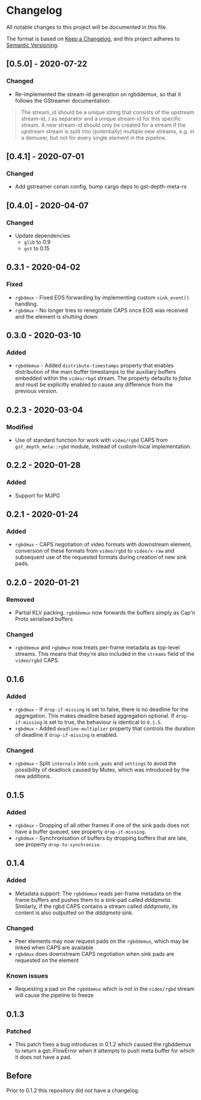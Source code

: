 # Changelog
All notable changes to this project will be documented in this file.

The format is based on [Keep a Changelog](https://keepachangelog.com/en/1.0.0/),
and this project adheres to [Semantic Versioning](https://semver.org/spec/v2.0.0.html).

## [0.5.0] - 2020-07-22

### Changed

- Re-implemented the stream-id generation on rgbddemux, so that it follows the GStreamer 
documentation:

> The stream_id should be a unique string that consists of the upstream stream-id, / as separator 
> and a unique stream-id for this specific stream. A new stream-id should only be created for a 
> stream if the upstream stream is split into (potentially) multiple new streams, e.g. in a demuxer, 
> but not for every single element in the pipeline.

## [0.4.1] - 2020-07-01
### Changed
- Add gstreamer conan config, bump cargo deps to gst-depth-meta-rs

## [0.4.0] - 2020-04-07
### Changed
- Update dependencies
  - `glib` to 0.9
  - `gst` to 0.15

## 0.3.1 - 2020-04-02

### Fixed
- `rgbdmux` - Fixed EOS forwarding by implementing custom `sink_event()` handling.
- `rgbdmux` - No longer tries to renegotiate CAPS once EOS was received and the element is shutting down.

## 0.3.0 - 2020-03-10

### Added
- `rgbddemux` - Added `distribute-timestamps` property that enables distribution of the main buffer timestamps to the auxiliary buffers embedded within the `video/rbgd` stream. The property defaults to *false* and must be explicitly enabled to cause any difference from the previous version.


## 0.2.3 - 2020-03-04

### Modified
- Use of standard function for work with `video/rgbd` CAPS from `gst_depth_meta::rgbd` module, instead of custom-local implementation.


## 0.2.2 - 2020-01-28

### Added
- Support for MJPG


## 0.2.1 - 2020-01-24

### Added
- `rgbdmux` - CAPS negotiation of video formats with downstream element, conversion of these formats from `video/rgbd` to `video/x-raw` and subsequent use of the requested formats during creation of new sink pads.


## 0.2.0 - 2020-01-21

### Removed

- Partial KLV packing. `rgbddemux` now forwards the buffers simply as Cap'n Proto serialised buffers

### Changed

- `rgbddemux` and `rgbdmux` now treats per-frame metadata as top-level streams. This means that they're also included in the `streams` field of the `video/rgbd` CAPS.


## 0.1.6

### Added
- `rgbdmux` - If `drop-if-missing` is set to false, there is no deadline for the aggregation. This makes deadline based aggregation optional. If `drop-if-missing` is set to true, the behaviour is identical to `0.1.5`.
- `rgbdmux` - Added `deadline-multiplier` property that controls the duration of deadline if `drop-if-missing` is enabled.

### Changed
- `rgbdmux` - Split `internals` into `sink_pads` and `settings` to avoid the possibility of deadlock caused by Mutex, which was introduced by the new additions.


## 0.1.5

### Added
- `rgbdmux` - Dropping of all other frames if one of the sink pads does not have a buffer queued, see property `drop-if-missing`.
- `rgbdmux` - Synchronisation of buffers by dropping buffers that are late, see property `drop-to-synchronise`.


## 0.1.4

### Added
- Metadata support: The `rgbddemux` reads per-frame metadata on the frame buffers and pushes them to a sink-pad called *dddqmeta*. Similarly, if the rgbd CAPS contains a stream called *dddqmeta*, its content is also outputted on the *dddqmeta* sink.

### Changed
- Peer elements may now request pads on the `rgbddemux`, which may be linked when CAPS are available
- `rgbdmux` does downstream CAPS negotiation when sink pads are requested on the element

### Known issues
- Requesting a pad on the `rgbddemux` which is not in the `video/rgbd` stream will cause the pipeline to freeze  


## 0.1.3

### Patched
- This patch fixes a bug introduces in 0.1.2 which caused the rgbddemux to return a gst::FlowError when it attempts to push meta buffer for which it does not have a pad.

## Before
Prior to 0.1.2 this repository did not have a changelog.
